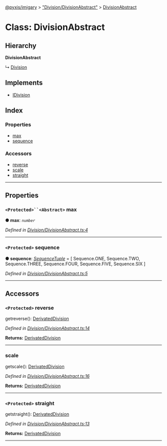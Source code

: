 [@pyxis/imigary](../README.md) > ["Division/DivisionAbstract"](../modules/_division_divisionabstract_.md) > [DivisionAbstract](../classes/_division_divisionabstract_.divisionabstract.md)

# Class: DivisionAbstract

## Hierarchy

**DivisionAbstract**

↳  [Division](_division_division_.division.md)

## Implements

* [IDivision](../interfaces/_division_types_.idivision.md)

## Index

### Properties

* [max](_division_divisionabstract_.divisionabstract.md#max)
* [sequence](_division_divisionabstract_.divisionabstract.md#sequence)

### Accessors

* [reverse](_division_divisionabstract_.divisionabstract.md#reverse)
* [scale](_division_divisionabstract_.divisionabstract.md#scale)
* [straight](_division_divisionabstract_.divisionabstract.md#straight)

---

## Properties

<a id="max"></a>

### `<Protected>``<Abstract>` max

**● max**: *`number`*

*Defined in [Division/DivisionAbstract.ts:4](https://github.com/creaux/pyxis/blob/10b280f/packages/imigary/src/Division/DivisionAbstract.ts#L4)*

___
<a id="sequence"></a>

### `<Protected>` sequence

**● sequence**: *[SequenceTuple](../modules/_division_types_.md#sequencetuple)* =  [
    Sequence.ONE,
    Sequence.TWO,
    Sequence.THREE,
    Sequence.FOUR,
    Sequence.FIVE,
    Sequence.SIX
  ]

*Defined in [Division/DivisionAbstract.ts:5](https://github.com/creaux/pyxis/blob/10b280f/packages/imigary/src/Division/DivisionAbstract.ts#L5)*

___

## Accessors

<a id="reverse"></a>

### `<Protected>` reverse

getreverse(): [DerivatedDivision](../modules/_division_types_.md#derivateddivision)

*Defined in [Division/DivisionAbstract.ts:14](https://github.com/creaux/pyxis/blob/10b280f/packages/imigary/src/Division/DivisionAbstract.ts#L14)*

**Returns:** [DerivatedDivision](../modules/_division_types_.md#derivateddivision)

___
<a id="scale"></a>

###  scale

getscale(): [DerivatedDivision](../modules/_division_types_.md#derivateddivision)

*Defined in [Division/DivisionAbstract.ts:16](https://github.com/creaux/pyxis/blob/10b280f/packages/imigary/src/Division/DivisionAbstract.ts#L16)*

**Returns:** [DerivatedDivision](../modules/_division_types_.md#derivateddivision)

___
<a id="straight"></a>

### `<Protected>` straight

getstraight(): [DerivatedDivision](../modules/_division_types_.md#derivateddivision)

*Defined in [Division/DivisionAbstract.ts:13](https://github.com/creaux/pyxis/blob/10b280f/packages/imigary/src/Division/DivisionAbstract.ts#L13)*

**Returns:** [DerivatedDivision](../modules/_division_types_.md#derivateddivision)

___


